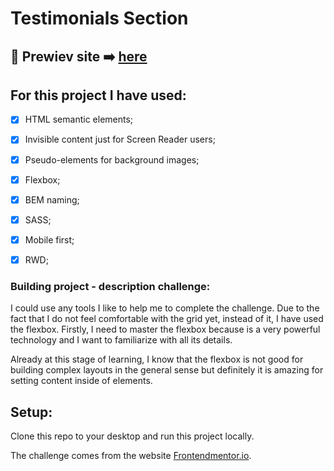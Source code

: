 
# Testimonials Section

## 🎥 Prewiev site :arrow_right: [here](https://szymonrojek.github.io/testimonials-flexBox-section-main/)

## For this project I have used:
* [x] HTML semantic elements;
* [x] Invisible content just for Screen Reader users;
* [x] Pseudo-elements for background images;
* [x] Flexbox;
* [x] BEM naming;
* [x] SASS;
* [x] Mobile first;
* [x] RWD;


### Building project - description challenge:

I could use any tools I like to help me to complete the challenge. Due to the fact that I do not feel comfortable with the grid yet, instead of it, I have used the flexbox. Firstly, I need to master the flexbox because is a very powerful technology and I want to familiarize with all its details.

Already at this stage of learning, I know that the flexbox is not good for building complex layouts in the general sense but definitely it is amazing for setting content inside of elements.

## Setup:

Clone this repo to your desktop and run this project locally.

The challenge comes from the website [Frontendmentor.io](https://www.frontendmentor.io/dashboard).